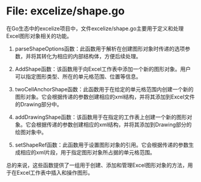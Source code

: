 # File: excelize/shape.go

在Go生态中的excelize项目中，文件excelize/shape.go主要用于定义和处理Excel图形对象相关的功能。

1. parseShapeOptions函数：此函数用于解析在创建图形对象时传递的选项参数，并将其转化为相应的内部结构体，方便后续处理。

2. AddShape函数：该函数用于向Excel工作表中添加一个新的图形对象。用户可以指定图形类型、所在的单元格范围、位置等信息。

3. twoCellAnchorShape函数：此函数用于在给定的单元格范围内创建一个新的图形对象。它会根据传递的参数创建相应的xml结构，并将其添加到Excel文件的Drawing部分中。

4. addDrawingShape函数：该函数用于在指定的工作表上创建一个新的图形对象。它会根据传递的参数创建相应的xml结构，并将其添加到Drawing部分的绘图对象中。

5. setShapeRef函数：此函数用于设置图形对象的引用。它会根据传递的参数生成相应的xml片段，用于指定图形对象所占据的单元格范围。

总的来说，这些函数提供了一组用于创建、添加和管理Excel图形对象的方法，用于在Excel工作表中插入和操作图形。

